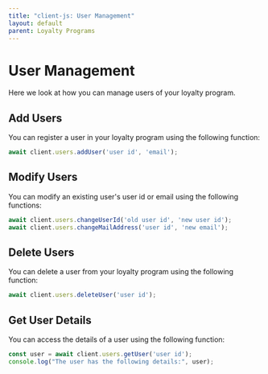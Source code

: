 ```yaml
---
title: "client-js: User Management"
layout: default
parent: Loyalty Programs
---
```


# User Management

Here we look at how you can manage users of your loyalty program.

## Add Users

You can register a user in your loyalty program using the following function:

```typescript
await client.users.addUser('user id', 'email');
```

## Modify Users

You can modify an existing user's user id or email using the following functions:

```typescript
await client.users.changeUserId('old user id', 'new user id');
await client.users.changeMailAddress('user id', 'new email');
```

## Delete Users

You can delete a user from your loyalty program using the following function:

```typescript
await client.users.deleteUser('user id');
```

## Get User Details

You can access the details of a user using the following function:

```typescript
const user = await client.users.getUser('user id');
console.log("The user has the following details:", user);
```